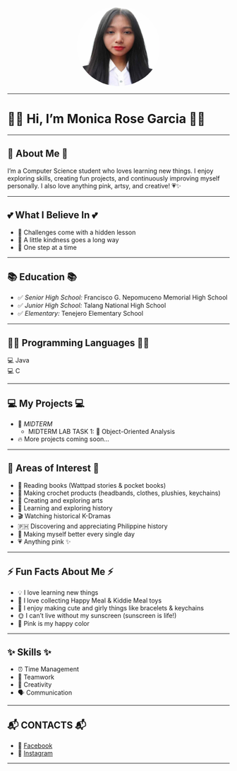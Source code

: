 <p align="center">
  <img src="https://github.com/Monicarosegarcia-03/7OOP-Laboratory-Projects/blob/9eaa5fc347716ad78310c19985f545d9e3019d5c/Images/ef37f992-026e-417e-92ff-35b217bff179.jpg" width="190" height="180" style="border-radius:50%;" />
</p>

---

# 🌸💖 Hi, I’m Monica Rose Garcia 💖🌸  

---

## 🎀 About Me 🎀  
I’m a Computer Science student who loves learning new things. I enjoy exploring skills, creating fun projects, and continuously improving myself personally. I also love anything pink, artsy, and creative! 💗✨  

---

## 💕 What I Believe In 💕  
- 🌱 Challenges come with a hidden lesson  
- 💖 A little kindness goes a long way  
- 🚶 One step at a time  

---

## 📚 Education 📚  
- ✅ *Senior High School:* Francisco G. Nepomuceno Memorial High School  
- ✅ *Junior High School:* Talang National High School  
- ✅ *Elementary:* Tenejero Elementary School  

---

## 👩‍💻 Programming Languages 👩‍💻  
💻 Java  
💻 C  

---

## 💻 My Projects 💻  
- 🧪 *MIDTERM*  
  - MIDTERM LAB TASK 1: 📂 Object-Oriented Analysis  
- 🔥 More projects coming soon...  

---

## 🌟 Areas of Interest 🌟  
- 📖 Reading books (Wattpad stories & pocket books)  
- 🧶 Making crochet products (headbands, clothes, plushies, keychains)  
- 🎨 Creating and exploring arts   
- 📜 Learning and exploring history  
- 🎬 Watching historical K-Dramas  
- 🇵🇭 Discovering and appreciating Philippine history  
- 🌱 Making myself better every single day  
- 💗 Anything pink ✨  

---

## ⚡ Fun Facts About Me ⚡  
- 💡 I love learning new things  
- 🍔 I love collecting Happy Meal & Kiddie Meal toys  
- 🎀 I enjoy making cute and girly things like bracelets & keychains  
- 🌞 I can’t live without my sunscreen (sunscreen is life!)  
- 🌸 Pink is my happy color  

---

## ✨ Skills ✨  
- ⏰ Time Management  
- 🤝 Teamwork  
- 🎨 Creativity  
- 🗣️ Communication  

---

## 📬 CONTACTS 📬  
- 📘 [Facebook](https://www.facebook.com/garcia.monica.96)  
- 📸 [Instagram](https://www.instagram.com/itsacinomxvs?igsh=ZnI5MGVzNWs4Y2l2)  

---

